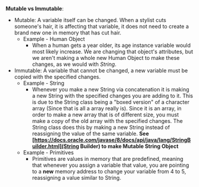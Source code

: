__Mutable vs Immutable__:

- Mutable: A variable itself can be changed. When a stylist cuts someone's hair, it is affecting that variable, it does not need to create a brand new one in memory that has cut hair.
  - Example - Human Object
    - When a human gets a year older, its age instance variable would most likely increase. We are changing that object's attributes, but we aren't making a whole new Human Object to make these changes, as we would with _String_. 
- Immutable: A variable that cannot be changed, a new variable must be copied with the specified changes.
  - Example - String
    - Whenever you make a new String via concatenation it is making a new String with the specified changes you are adding to it. This is due to the String class being a "boxed version" of a character array (Since that is all a array really is). Since it is an array, in order to make a new array that is of different size, you must make a copy of the old array with the specified changes. The String class does this by making a new String instead of reassigning the value of the same variable. __See [https://docs.oracle.com/javase/8/docs/api/java/lang/StringBuilder.html](String Builder) to make Mutable String Object__
  - Example - Primitives
    - Primitives are values in memory that are predefined, meaning that whenever you assign a variable that value, you are pointing to a __new__ memory address to change your variable from 4 to 5, reassigning a value similar to String. 